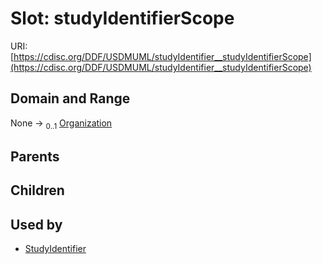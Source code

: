 
# Slot: studyIdentifierScope




URI: [https://cdisc.org/DDF/USDMUML/studyIdentifier__studyIdentifierScope](https://cdisc.org/DDF/USDMUML/studyIdentifier__studyIdentifierScope)


## Domain and Range

None &#8594;  <sub>0..1</sub> [Organization](Organization.md)

## Parents


## Children


## Used by

 * [StudyIdentifier](StudyIdentifier.md)
